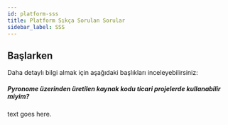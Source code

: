 ```yaml
---
id: platform-sss
title: Platform Sıkça Sorulan Sorular
sidebar_label: SSS
---
```


<a id="aHeaderMenuAnchor" data-header-menu="Docs"></a>

## Başlarken
Daha detaylı bilgi almak için aşağıdaki başlıkları inceleyebilirsiniz:

##### Pyronome üzerinden üretilen kaynak kodu ticari projelerde kullanabilir miyim?
text goes here.